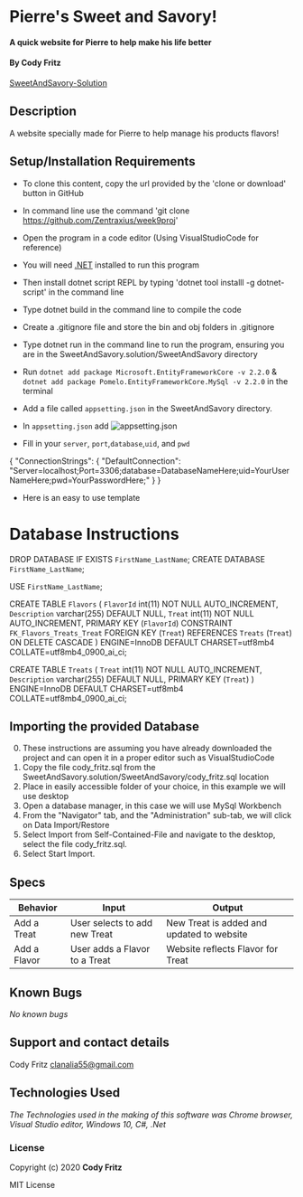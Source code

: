 # Pierre's Sweet and Savory!

#### A quick website for Pierre to help make his life better

#### By Cody Fritz

[SweetAndSavory-Solution](https://github.com/Zentraxius/week11proj)

## Description

A website specially made for Pierre to help manage his products flavors!

## Setup/Installation Requirements

- To clone this content, copy the url provided by the 'clone or download' button in GitHub
- In command line use the command 'git clone https://github.com/Zentraxius/week9proj'
- Open the program in a code editor (Using VisualStudioCode for reference)
- You will need [.NET](https://dotnet.microsoft.com/download/dotnet-core/2.2) installed to run this program
- Then install dotnet script REPL by typing 'dotnet tool installl -g dotnet-script' in the command line
- Type dotnet build in the command line to compile the code
- Create a .gitignore file and store the bin and obj folders in .gitignore
- Type dotnet run in the command line to run the program, ensuring you are in the SweetAndSavory.solution/SweetAndSavory directory

- Run `dotnet add package Microsoft.EntityFrameworkCore -v 2.2.0` &
  `dotnet add package Pomelo.EntityFrameworkCore.MySql -v 2.2.0`
  in the terminal
- Add a file called `appsetting.json` in the SweetAndSavory directory.
- In `appsetting.json` add ![appsetting.json](Assets/setup.png)
- Fill in your `server`, `port`,`database`,`uid`, and `pwd`

{
  "ConnectionStrings": {
      "DefaultConnection": "Server=localhost;Port=3306;database=DatabaseNameHere;uid=YourUserNameHere;pwd=YourPasswordHere;"
  }
}
- Here is an easy to use template

# Database Instructions

DROP DATABASE IF EXISTS `FirstName_LastName`;
CREATE DATABASE `FirstName_LastName`;

USE `FirstName_LastName`;

CREATE TABLE `Flavors` (
`FlavorId` int(11) NOT NULL AUTO_INCREMENT,
`Description` varchar(255) DEFAULT NULL,
`Treat` int(11) NOT NULL AUTO_INCREMENT,
PRIMARY KEY (`FlavorId`)
CONSTRAINT `FK_Flavors_Treats_Treat` FOREIGN KEY (`Treat`) REFERENCES `Treats` (`Treat`) ON DELETE CASCADE
) ENGINE=InnoDB DEFAULT CHARSET=utf8mb4 COLLATE=utf8mb4_0900_ai_ci;

CREATE TABLE `Treats` (
`Treat` int(11) NOT NULL AUTO_INCREMENT,
`Description` varchar(255) DEFAULT NULL,
PRIMARY KEY (`Treat`)
) ENGINE=InnoDB DEFAULT CHARSET=utf8mb4 COLLATE=utf8mb4_0900_ai_ci;

## Importing the provided Database

0. These instructions are assuming you have already downloaded the project and can open it in a proper editor such as VisualStudioCode
1. Copy the file cody_fritz.sql from the SweetAndSavory.solution/SweetAndSavory/cody_fritz.sql location
2. Place in easily accessible folder of your choice, in this example we will use desktop
3. Open a database manager, in this case we will use MySql Workbench
4. From the "Navigator" tab, and the "Administration" sub-tab, we will click on Data Import/Restore
5. Select Import from Self-Contained-File and navigate to the desktop, select the file cody_fritz.sql.
6. Select Start Import.

## Specs

| Behavior     | Input                         | Output                                    |
| ------------ | ----------------------------- | ----------------------------------------- |
| Add a Treat  | User selects to add new Treat | New Treat is added and updated to website |
| Add a Flavor | User adds a Flavor to a Treat | Website reflects Flavor for Treat         |

## Known Bugs

_No known bugs_

## Support and contact details

Cody Fritz <clanalia55@gmail.com>

## Technologies Used

_The Technologies used in the making of this software was Chrome browser, Visual Studio editor, Windows 10, C#, .Net_

### License

Copyright (c) 2020 **Cody Fritz**

MIT License
